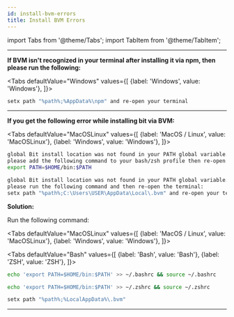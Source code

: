 ```yaml
---
id: install-bvm-errors
title: Install BVM Errors
---
```


import Tabs from '@theme/Tabs';
import TabItem from '@theme/TabItem';

---

**If BVM isn't recognized in your terminal after installing it via npm, then please run the following:**

<Tabs
defaultValue="Windows"
values={[
{label: 'Windows', value: 'Windows'},
]}>
<TabItem value="Windows">

```bash
setx path "%path%;%AppData%\npm" and re-open your terminal
```

  </TabItem>
</Tabs>

---

**If you get the following error while installing bit via BVM:**

<Tabs
defaultValue="MacOSLinux"
values={[
{label: 'MacOS / Linux', value: 'MacOSLinux'},
{label: 'Windows', value: 'Windows'},
]}>
<TabItem value="MacOSLinux">

```bash
global Bit install location was not found in your PATH global variable.
please add the following command to your bash/zsh profile then re-open the terminal:
export PATH=$HOME/bin:$PATH
```

  </TabItem>
  <TabItem value="Windows">

```bash
global Bit install location was not found in your PATH global variable.
please run the following command and then re-open the terminal:
setx path "%path%;C:\Users\USER\AppData\Local\.bvm" and re-open your terminal
```

  </TabItem>
</Tabs>

**Solution:**

Run the following command:

<Tabs
defaultValue="MacOSLinux"
values={[
{label: 'MacOS / Linux', value: 'MacOSLinux'},
{label: 'Windows', value: 'Windows'},
]}>
<TabItem value="MacOSLinux">

<Tabs
defaultValue="Bash"
values={[
{label: 'Bash', value: 'Bash'},
{label: 'ZSH', value: 'ZSH'},
]}>
<TabItem value="Bash">

```bash
echo 'export PATH=$HOME/bin:$PATH' >> ~/.bashrc && source ~/.bashrc
```

  </TabItem>
  <TabItem value="ZSH">

```bash
echo 'export PATH=$HOME/bin:$PATH' >> ~/.zshrc && source ~/.zshrc
```

  </TabItem>
  </Tabs>

</TabItem>
<TabItem value="Windows">

```bash
setx path "%path%;%LocalAppData%\.bvm"
```

</TabItem>
</Tabs>

---
